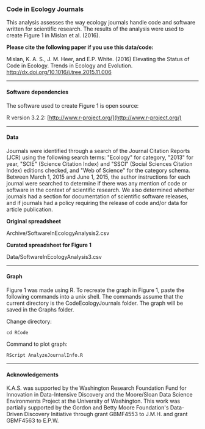 ### Code in Ecology Journals

This analysis assesses the way ecology journals handle code and software written for scientific research.  The results of the analysis were used to create Figure 1 in Mislan et al. (2016).   

**Please cite the following paper if you use this data/code:**

Mislan, K. A. S., J. M. Heer, and E.P. White. (2016) Elevating the Status of Code in Ecology. Trends in Ecology and Evolution. [http://dx.doi.org/10.1016/j.tree.2015.11.006 ](http://dx.doi.org/10.1016/j.tree.2015.11.006)

----------------------
#### Software dependencies
The software used to create Figure 1 is open source:

R version 3.2.2: [http://www.r-project.org/](http://www.r-project.org/)

----------------------
#### Data

Journals were identified through a search of the Journal Citation Reports (JCR) using the following search terms: "Ecology" for category, "2013" for year, "SCIE" (Science Citation Index) and "SSCI" (Social Sciences Citation Index) editions checked, and "Web of Science" for the category schema.  Between March 1, 2015 and June 1, 2015, the author instructions for each journal were searched to determine if there was any mention of code or software in the context of scientific research.  We also determined whether journals had a section for documentation of scientific software releases, and if journals had a policy requiring the release of code and/or data for article publication.

**Original spreadsheet**

Archive/SoftwareInEcologyAnalysis2.csv

**Curated spreadsheet for Figure 1**

Data/SoftwareInEcologyAnalysis3.csv

----------------------
#### Graph
Figure 1 was made using R. To recreate the graph in Figure 1, paste the following commands into a unix shell.  The commands assume that the current directory is the CodeEcologyJournals folder.  The graph will be saved in the Graphs folder.

Change directory:  

    cd RCode

Command to plot graph:

    RScript AnalyzeJournalInfo.R

----------------------
#### Acknowledgements
K.A.S. was supported by the Washington Research Foundation Fund for Innovation in Data-Intensive Discovery and the Moore/Sloan Data Science Environments Project at the University of Washington.  This work was partially supported by the Gordon and Betty Moore Foundation's Data-Driven Discovery Initiative through grant GBMF4553 to J.M.H. and grant GBMF4563 to E.P.W.
